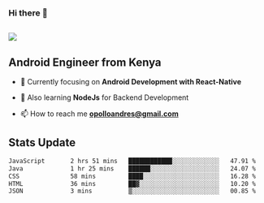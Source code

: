 ### Hi there 👋
<h2 align="left"><img src="https://readme-typing-svg.herokuapp.com?color='blue'&lines=I'm+Andrew+Opollo😊;Welcome+to+my+Github😜"> </h2>

## Android Engineer from Kenya


- 🌱 Currently focusing on **Android Development with React-Native**

- 🔭 Also learning **NodeJs** for Backend Development

- 📫 How to reach me **opolloandres@gmail.com**


## Stats Update
<!--START_SECTION:waka-->

```txt
JavaScript       2 hrs 51 mins   ████████████░░░░░░░░░░░░░   47.91 %
Java             1 hr 25 mins    ██████░░░░░░░░░░░░░░░░░░░   24.07 %
CSS              58 mins         ████░░░░░░░░░░░░░░░░░░░░░   16.28 %
HTML             36 mins         ██▓░░░░░░░░░░░░░░░░░░░░░░   10.20 %
JSON             3 mins          ▒░░░░░░░░░░░░░░░░░░░░░░░░   00.85 %
```

<!--END_SECTION:waka-->


